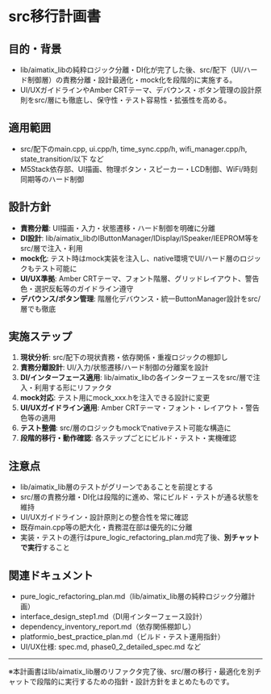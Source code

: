 # src移行計画書

## 目的・背景
- lib/aimatix_libの純粋ロジック分離・DI化が完了した後、src/配下（UI/ハード制御層）の責務分離・設計最適化・mock化を段階的に実施する。
- UI/UXガイドラインやAmber CRTテーマ、デバウンス・ボタン管理の設計原則をsrc/層にも徹底し、保守性・テスト容易性・拡張性を高める。

## 適用範囲
- src/配下のmain.cpp, ui.cpp/h, time_sync.cpp/h, wifi_manager.cpp/h, state_transition/以下 など
- M5Stack依存部、UI描画、物理ボタン・スピーカー・LCD制御、WiFi/時刻同期等のハード制御

## 設計方針
- **責務分離**: UI描画・入力・状態遷移・ハード制御を明確に分離
- **DI設計**: lib/aimatix_libのIButtonManager/IDisplay/ISpeaker/IEEPROM等をsrc/層で注入・利用
- **mock化**: テスト時はmock実装を注入し、native環境でUI/ハード層のロジックもテスト可能に
- **UI/UX準拠**: Amber CRTテーマ、フォント階層、グリッドレイアウト、警告色・選択反転等のガイドライン遵守
- **デバウンス/ボタン管理**: 階層化デバウンス・統一ButtonManager設計をsrc/層でも徹底

## 実施ステップ
1. **現状分析**: src/配下の現状責務・依存関係・重複ロジックの棚卸し
2. **責務分離設計**: UI/入力/状態遷移/ハード制御の分離案を設計
3. **DI/インターフェース適用**: lib/aimatix_libの各インターフェースをsrc/層で注入・利用する形にリファクタ
4. **mock対応**: テスト用にmock_xxx.hを注入できる設計に変更
5. **UI/UXガイドライン適用**: Amber CRTテーマ・フォント・レイアウト・警告色等の適用
6. **テスト整備**: src/層のロジックもmockでnativeテスト可能な構造に
7. **段階的移行・動作確認**: 各ステップごとにビルド・テスト・実機確認

## 注意点
- lib/aimatix_lib層のテストがグリーンであることを前提とする
- src/層の責務分離・DI化は段階的に進め、常にビルド・テストが通る状態を維持
- UI/UXガイドライン・設計原則との整合性を常に確認
- 既存main.cpp等の肥大化・責務混在部は優先的に分離
- 実装・テストの進行はpure_logic_refactoring_plan.md完了後、**別チャットで実行**すること

## 関連ドキュメント
- pure_logic_refactoring_plan.md（lib/aimatix_lib層の純粋ロジック分離計画）
- interface_design_step1.md（DI用インターフェース設計）
- dependency_inventory_report.md（依存関係棚卸し）
- platformio_best_practice_plan.md（ビルド・テスト運用指針）
- UI/UX仕様: spec.md, phase0_2_detailed_spec.md など

---

※本計画書はlib/aimatix_lib層のリファクタ完了後、src/層の移行・最適化を別チャットで段階的に実行するための指針・設計方針をまとめたものです。 